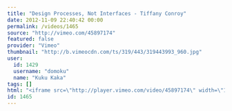 ```yaml
---
title: "Design Processes, Not Interfaces - Tiffany Conroy"
date: 2012-11-09 22:40:42 00:00
permalink: /videos/1465
source: "http://vimeo.com/45897174"
featured: false
provider: "Vimeo"
thumbnail: "http://b.vimeocdn.com/ts/319/443/319443993_960.jpg"
user:
  id: 1429
  username: "domoku"
  name: "Kuku Kaka"
tags: []
html: "<iframe src=\"http://player.vimeo.com/video/45897174\" width=\"1280\" height=\"720\" frameborder=\"0\" webkitAllowFullScreen mozallowfullscreen allowFullScreen></iframe>"
id: 1465
---
```


